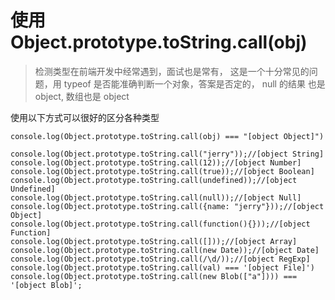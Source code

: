 <!--
 * @Description: 
 * @Author: cat
 * @Date: 2021-10-09 16:53:40
 * @LastEditTime: 2021-12-20 14:40:27
 * @LastEditor: cat
-->
# 使用 Object.prototype.toString.call(obj) 

> 检测类型在前端开发中经常遇到，面试也是常有， 这是一个十分常见的问题，用 typeof 是否能准确判断一个对象，答案是否定的， null 的结果 也是 object, 数组也是 object

使用以下方式可以很好的区分各种类型
```
console.log(Object.prototype.toString.call(obj) === "[object Object]")
```

```
console.log(Object.prototype.toString.call("jerry"));//[object String]
console.log(Object.prototype.toString.call(12));//[object Number]
console.log(Object.prototype.toString.call(true));//[object Boolean]
console.log(Object.prototype.toString.call(undefined));//[object Undefined]
console.log(Object.prototype.toString.call(null));//[object Null]
console.log(Object.prototype.toString.call({name: "jerry"}));//[object Object]
console.log(Object.prototype.toString.call(function(){}));//[object Function]
console.log(Object.prototype.toString.call([]));//[object Array]
console.log(Object.prototype.toString.call(new Date));//[object Date]
console.log(Object.prototype.toString.call(/\d/));//[object RegExp]
console.log(Object.prototype.toString.call(val) === '[object File]')
console.log(Object.prototype.toString.call(new Blob(["a"]))) === '[object Blob]';
```